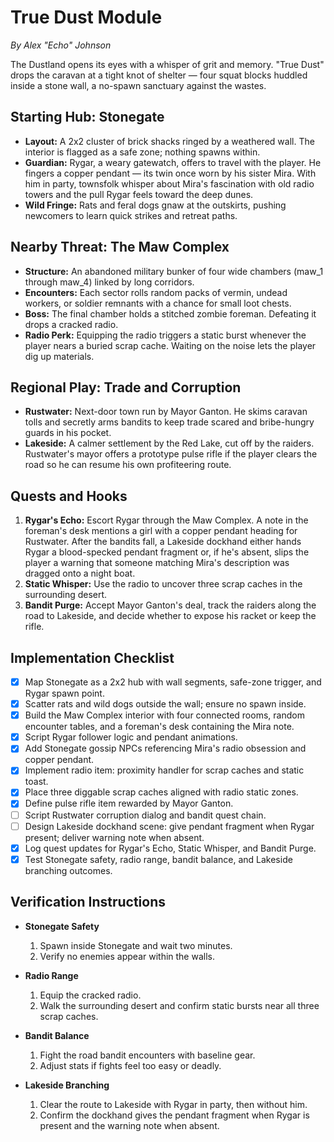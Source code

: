 # True Dust Module
*By Alex "Echo" Johnson*

The Dustland opens its eyes with a whisper of grit and memory. "True Dust" drops the caravan at a tight knot of shelter — four squat blocks huddled inside a stone wall, a no-spawn sanctuary against the wastes.

## Starting Hub: Stonegate
- **Layout:** A 2x2 cluster of brick shacks ringed by a weathered wall. The interior is flagged as a safe zone; nothing spawns within.
- **Guardian:** Rygar, a weary gatewatch, offers to travel with the player. He fingers a copper pendant — its twin once worn by his sister Mira. With him in party, townsfolk whisper about Mira's fascination with old radio towers and the pull Rygar feels toward the deep dunes.
- **Wild Fringe:** Rats and feral dogs gnaw at the outskirts, pushing newcomers to learn quick strikes and retreat paths.

## Nearby Threat: The Maw Complex
- **Structure:** An abandoned military bunker of four wide chambers (maw_1 through maw_4) linked by long corridors.
- **Encounters:** Each sector rolls random packs of vermin, undead workers, or soldier remnants with a chance for small loot chests.
- **Boss:** The final chamber holds a stitched zombie foreman. Defeating it drops a cracked radio.
- **Radio Perk:** Equipping the radio triggers a static burst whenever the player nears a buried scrap cache. Waiting on the noise lets the player dig up materials.

## Regional Play: Trade and Corruption
- **Rustwater:** Next-door town run by Mayor Ganton. He skims caravan tolls and secretly arms bandits to keep trade scared and bribe-hungry guards in his pocket.
- **Lakeside:** A calmer settlement by the Red Lake, cut off by the raiders. Rustwater's mayor offers a prototype pulse rifle if the player clears the road so he can resume his own profiteering route.

## Quests and Hooks
1. **Rygar's Echo:** Escort Rygar through the Maw Complex. A note in the foreman's desk mentions a girl with a copper pendant heading for Rustwater. After the bandits fall, a Lakeside dockhand either hands Rygar a blood-specked pendant fragment or, if he's absent, slips the player a warning that someone matching Mira's description was dragged onto a night boat.
2. **Static Whisper:** Use the radio to uncover three scrap caches in the surrounding desert.
3. **Bandit Purge:** Accept Mayor Ganton's deal, track the raiders along the road to Lakeside, and decide whether to expose his racket or keep the rifle.

## Implementation Checklist
- [x] Map Stonegate as a 2x2 hub with wall segments, safe-zone trigger, and Rygar spawn point.
- [x] Scatter rats and wild dogs outside the wall; ensure no spawn inside.
- [x] Build the Maw Complex interior with four connected rooms, random encounter tables, and a foreman's desk containing the Mira note.
- [x] Script Rygar follower logic and pendant animations.
- [x] Add Stonegate gossip NPCs referencing Mira's radio obsession and copper pendant.
- [x] Implement radio item: proximity handler for scrap caches and static toast.
- [x] Place three diggable scrap caches aligned with radio static zones.
- [x] Define pulse rifle item rewarded by Mayor Ganton.
- [ ] Script Rustwater corruption dialog and bandit quest chain.
- [ ] Design Lakeside dockhand scene: give pendant fragment when Rygar present; deliver warning note when absent.
- [x] Log quest updates for Rygar's Echo, Static Whisper, and Bandit Purge.
- [x] Test Stonegate safety, radio range, bandit balance, and Lakeside branching outcomes.

## Verification Instructions

- **Stonegate Safety**
  1. Spawn inside Stonegate and wait two minutes.
  2. Verify no enemies appear within the walls.

- **Radio Range**
  1. Equip the cracked radio.
  2. Walk the surrounding desert and confirm static bursts near all three scrap caches.

- **Bandit Balance**
  1. Fight the road bandit encounters with baseline gear.
  2. Adjust stats if fights feel too easy or deadly.

- **Lakeside Branching**
  1. Clear the route to Lakeside with Rygar in party, then without him.
  2. Confirm the dockhand gives the pendant fragment when Rygar is present and the warning note when absent.


